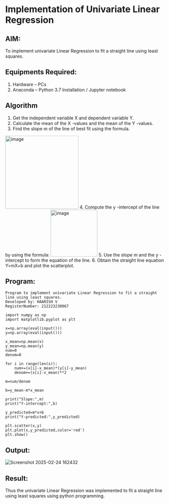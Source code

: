 # Implementation of Univariate Linear Regression
## AIM:
To implement univariate Linear Regression to fit a straight line using least squares.

## Equipments Required:
1. Hardware – PCs
2. Anaconda – Python 3.7 Installation / Jupyter notebook

## Algorithm
1. Get the independent variable X and dependent variable Y.
2. Calculate the mean of the X -values and the mean of the Y -values.
3. Find the slope m of the line of best fit using the formula. 
<img width="231" alt="image" src="https://user-images.githubusercontent.com/93026020/192078527-b3b5ee3e-992f-46c4-865b-3b7ce4ac54ad.png">
4. Compute the y -intercept of the line by using the formula:
<img width="148" alt="image" src="https://user-images.githubusercontent.com/93026020/192078545-79d70b90-7e9d-4b85-9f8b-9d7548a4c5a4.png">
5. Use the slope m and the y -intercept to form the equation of the line.
6. Obtain the straight line equation Y=mX+b and plot the scatterplot.

## Program:
```
Program to implement univariate Linear Regression to fit a straight line using least squares.
Developed by: HAARISH V
RegisterNumber: 212223230067

import numpy as np
import matplotlib.pyplot as plt

x=np.array(eval(input()))
y=np.array(eval(input()))

x_mean=np.mean(x)
y_mean=np.mean(y)
num=0
denom=0

for i in range(len(x)):
    num+=(x[i]-x_mean)*(y[i]-y_mean)
    denom+=(x[i]-x_mean)**2
    
m=num/denom

b=y_mean-m*x_mean

print("Slope:",m)
print("Y-intercept:",b)

y_predicted=m*x+b
print("Y-predicted:",y_predicted)

plt.scatter(x,y)
plt.plot(x,y_predicted,color='red')
plt.show()

```

## Output:
![Screenshot 2025-02-24 162432](https://github.com/user-attachments/assets/3641b9b4-2d06-4f23-8719-cf2dbd2d58c8)



## Result:
Thus the univariate Linear Regression was implemented to fit a straight line using least squares using python programming.
